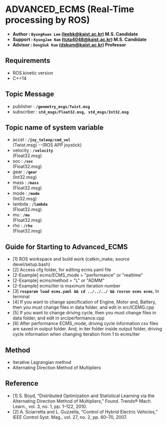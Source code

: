 # ADVANCED_ECMS (Real-Time processing by ROS)
- **Author  : `ByungKwan Lee` (leebk@kaist.ac.kr)    M.S. Candidate**
- **Support : `KyungJae Nam`  (tuta4048@kaist.ac.kr) M.S. Candidate**
- **Advisor : `DongSuk Kum`   (dskum@kaist.ac.kr)    Professor**

## Requirements
- ROS kinetic version
- C++14

## Topic Message
- publisher   : **`/geometry_msgs/Twist.msg`**<br />
- subscriber  : **`std_msgs/Float32.msg, std_msgs/Int32.msg`**<br />

## Topic name of system variable
- accel          : **`/joy_teleop/cmd_vel`**<br /> (Twist.msg) --(ROS APP joystick)
- velocity       : **`/velocity`**<br />           (Float32.msg)
- soc            : **`/soc`**<br />                (Float32.msg)
- gear           : **`/gear`**<br />               (Int32.msg)
- mass           : **`/mass`**<br />               (Float32.msg)
- mode           : **`/mode`**<br />               (Int32.msg)
- lambda         : **`/lambda`**<br />             (Float32.msg)
- mu             : **`/mu`**<br />                 (Float32.msg)
- rho            : **`/rho`**<br />                (Float32.msg)

## Guide for Starting to Advanced_ECMS
- [1] ROS workspace and build work (catkin_make, source devel/setup.bash)
- [2] Access cfg folder, for editing ecms.yaml file
- [2-Example] ecms/ECMS_mode = "performance" or "realtime"
- [2-Example] ecms/method = "L" or "ADMM"
- [2-Example] ecms/iter is maximum iteration number
- [3] **`rosparam load ecms.yaml && cd ../../../ && rosrun ecms ecms`**, In terminal
- [4] If you want to change specification of Engine, Motor and, Battery, then you must change files in data folder, and edit in src/ICEMG.cpp
- [5] If you want to change driving cycle, then you must change files in data folder, and edit in src/performance.cpp
- [6] After performance ECMS_mode, driving cycle information csv files are saved in output folder. And, in iter folder inside output folder, driving cycle information when changing iteration from 1 to ecms/iter


## Method
- Iterative Lagrangian method
- Alternating Direction Method of Multipliers

## Reference
- [1] S. Boyd, “Distributed Optimization and Statistical Learning via the Alternating Direction Method of Multipliers,” Found. Trends® Mach. Learn., vol. 3, no. 1, pp. 1–122, 2010.
- [2] A. Sciarretta and L. Guzzella, “Control of Hybrid Electric Vehicles,” IEEE Control Syst. Mag., vol. 27, no. 2, pp. 60–70, 2007.


